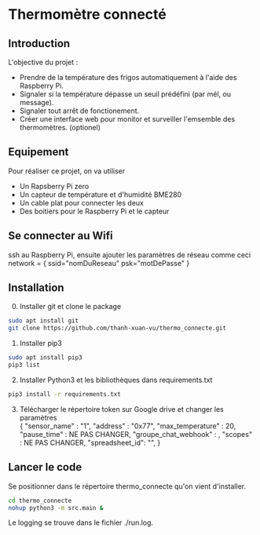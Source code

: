 # Thermomètre connecté
## Introduction
L'objective du projet : 
- Prendre de la température des frigos automatiquement à l'aide des Raspberry Pi.
- Signaler si la température dépasse un seuil prédéfini (par mél, ou message).
- Signaler tout arrêt de fonctionement.
- Créer une interface web pour monitor et surveiller l'emsemble des thermomètres. (optionel)

## Equipement
Pour réaliser ce projet, on va utiliser 
- Un Rapsberry Pi zero 
- Un capteur de température et d'humidité BME280
- Un cable plat pour connecter les deux 
- Des boitiers pour le Raspberry Pi et le capteur

## Se connecter au Wifi
ssh au Raspberry Pi, ensuite ajouter les paramètres de réseau comme ceci  
network = {
 ssid="nomDuReseau"
 psk="motDePasse"
}

## Installation
0. Installer git et clone le package
```bash
sudo apt install git
git clone https://github.com/thanh-xuan-vu/thermo_connecte.git
```
1. Installer pip3 
```bash
sudo apt install pip3
pip3 list
```
2. Installer Python3 et les bibliothèques dans requirements.txt
```bash
pip3 install -r requirements.txt
```
3. Télécharger le répertoire token sur Google drive et changer les paramètres   
{
    "sensor_name" : "1",
    "address" : "0x77",
    "max_temperature" : 20,
    "pause_time" : NE PAS CHANGER,
    "groupe_chat_webhook" : ,
    "scopes" : NE PAS CHANGER,
    "spreadsheet_id": "",
}



## Lancer le code 
Se positionner dans le répertoire thermo_connecte qu'on vient d'installer.
```bash
cd thermo_connecte
nohup python3 -m src.main &
```
Le logging se trouve dans le fichier ./run.log.
